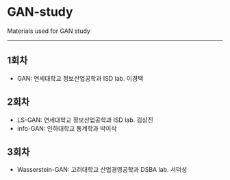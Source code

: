 # GAN-study
Materials used for GAN study

- - -

## 1회차
  - GAN: 연세대학교 정보산업공학과 ISD lab. 이경택
## 2회차
  - LS-GAN: 연세대학교 정보산업공학과 ISD lab. 김상진
  - info-GAN: 인하대학교 통계학과 박이삭
## 3회차
  - Wasserstein-GAN: 고려대학교 산업경영공학과 DSBA lab. 서덕성
